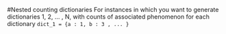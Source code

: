 #Nested counting dictionaries
For instances in which you want to generate dictionaries 1, 2, ... , N, with counts of associated phenomenon for each dictionary
`dict_1 = {a : 1, b : 3 , ... }`
